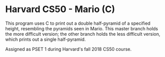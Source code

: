 # Harvard CS50 - Mario (C)
This program uses C to print out a double half-pyramid of a specified height, resembling the pyramids seen in Mario. This master branch holds the more difficult version; the other branch holds the less difficult version, which prints out a single half-pyramid.

Assigned as PSET 1 during Harvard's fall 2018 CS50 course.
